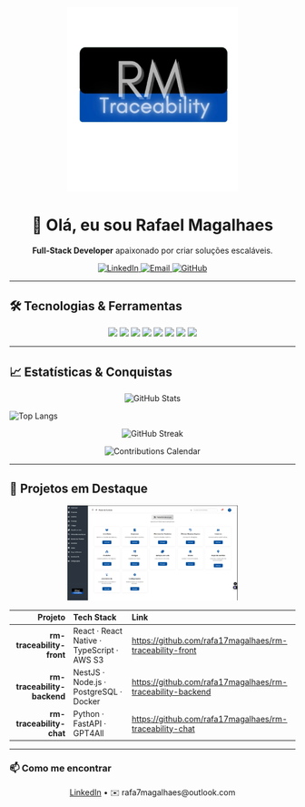 <!-- Banner -->
<p align="center">
  <img src="https://raw.githubusercontent.com/rafa17magalhaes/rafa17magalhaes/main/logo-tagline.png" alt="RM Traceability" width="300" />
</p>

<h1 align="center">👋 Olá, eu sou Rafael Magalhaes</h1>
<p align="center">
  <strong>Full-Stack Developer</strong> apaixonado por criar soluções escaláveis.
</p>
<p align="center">
  <a href="https://www.linkedin.com/in/rafael-magalhães-844759216">
    <img src="https://img.shields.io/badge/LinkedIn-0A66C2?style=flat&logo=linkedin&logoColor=white" alt="LinkedIn"/>
  </a>
  <a href="mailto:rafa7magalhaes@outlook.com">
    <img src="https://img.shields.io/badge/Email-D14836?style=flat&logo=gmail&logoColor=white" alt="Email"/>
  </a>
  <a href="https://github.com/rafa17magalhaes">
    <img src="https://img.shields.io/badge/GitHub-181717?style=flat&logo=github&logoColor=white" alt="GitHub"/>
  </a>
</p>

---

## 🛠 Tecnologias & Ferramentas  
<p align="center">
  <img src="https://img.shields.io/badge/React-61DAFB?style=flat&logo=react&logoColor=white"/>  
  <img src="https://img.shields.io/badge/TypeScript-3178C6?style=flat&logo=typescript&logoColor=white"/>  
  <img src="https://img.shields.io/badge/NestJS-E0234E?style=flat&logo=nestjs&logoColor=white"/>  
  <img src="https://img.shields.io/badge/FastAPI-009688?style=flat&logo=fastapi&logoColor=white"/>  
  <img src="https://img.shields.io/badge/Docker-2496ED?style=flat&logo=docker&logoColor=white"/>  
  <img src="https://img.shields.io/badge/AWS-232F3E?style=flat&logo=amazonaws&logoColor=white"/>  
  <img src="https://img.shields.io/badge/Jest-C21325?style=flat&logo=jest&logoColor=white"/>  
  <img src="https://img.shields.io/badge/Cypress-04B38F?style=flat&logo=cypress&logoColor=white"/>  
</p>

---

## 📈 Estatísticas & Conquistas  
<p align="center">
  <!-- GitHub Stats -->
  <img
    height="160"
    src="https://github-readme-stats.vercel.app/api?username=rafa17magalhaes&show_icons=true&theme=dark&count_private=true&include_all_commits=true"
    alt="GitHub Stats" />

  <!-- Top Languages (destaca TS, exclui o chat) -->
  <img
    height="160"
    src="https://github-readme-stats.vercel.app/api/top-langs?username=rafa17magalhaes&layout=compact&theme=dark&count_private=true&include_all_commits=true&exclude_repo=rafa17magalhaes/rm-traceability-chat"
    alt="Top Langs" />
</p>

<p align="center">
  <!-- GitHub Streak -->
  <img
    src="https://github-readme-streak-stats.herokuapp.com/?user=rafa17magalhaes&theme=dark"
    alt="GitHub Streak" />
</p>

<p align="center">
  <!-- Contributions Calendar (ghchart.rshah.org) -->
  <img
    src="https://ghchart.rshah.org/rafa17magalhaes"
    alt="Contributions Calendar" />
</p>

---

## 🚀 Projetos em Destaque

<p align="center">
  <img src="https://raw.githubusercontent.com/rafa17magalhaes/rafa17magalhaes/main/banner.png" alt="Painel de Serviços RM Traceability" width="300" />
</p>

| Projeto                        | Tech Stack                                    | Link                                            |
| -----------------------------: | :--------------------------------------------- | :---------------------------------------------- |
| **rm-traceability-front**      | React · React Native · TypeScript · AWS S3     | https://github.com/rafa17magalhaes/rm-traceability-front |
| **rm-traceability-backend**    | NestJS · Node.js · PostgreSQL · Docker         | https://github.com/rafa17magalhaes/rm-traceability-backend |
| **rm-traceability-chat**       | Python · FastAPI · GPT4All                     | https://github.com/rafa17magalhaes/rm-traceability-chat |

---

### 📫 Como me encontrar

<p align="center">
  <a href="https://www.linkedin.com/in/rafael-magalhães-844759216">LinkedIn</a> •  
  ✉️ rafa7magalhaes@outlook.com  
</p>
